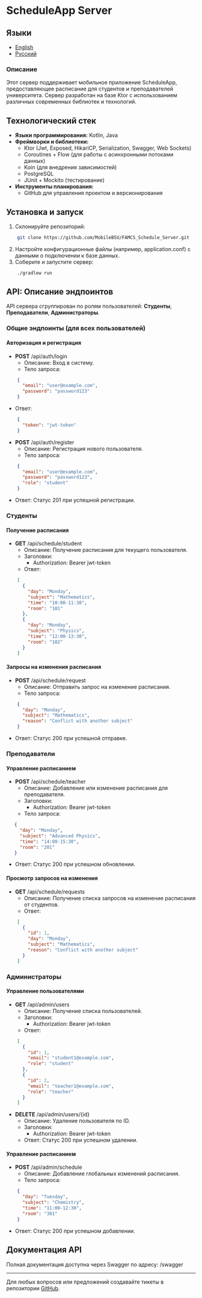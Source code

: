 # ScheduleApp Server

## Языки
- [English](README.md)
- [Русский](README_ru.md)

### Описание

Этот сервер поддерживает мобильное приложение ScheduleApp, предоставляющее расписание для студентов и преподавателей университета. Сервер разработан на базе Ktor с использованием различных современных библиотек и технологий.

## Технологический стек

- **Языки программирования:** Kotlin, Java
- **Фреймворки и библиотеки:**
  - Ktor (Jwt, Exposed, HikariCP, Serialization, Swagger, Web Sockets)
  - Coroutines + Flow (для работы с асинхронными потоками данных)
  - Koin (для внедрения зависимостей)
  - PostgreSQL
  - JUnit + Mockito (тестирование)
- **Инструменты планирования:**
  - GitHub для управления проектом и версионирования

## Установка и запуск

1. Склонируйте репозиторий:
```bash
    git clone https://github.com/MobileBSU/FAMCS_Schedule_Server.git
```
2. Настройте конфигурационные файлы (например, application.conf) с данными о подключении к базе данных.
3. Соберите и запустите сервер:
```bash
    ./gradlew run
```

## API: Описание эндпоинтов

API сервера сгруппирован по ролям пользователей: **Студенты**, **Преподаватели**, **Администраторы**.

### Общие эндпоинты (для всех пользователей)

#### Авторизация и регистрация
- **POST** /api/auth/login
  - Описание: Вход в систему.
  - Тело запроса:
```json
    {
      "email": "user@example.com",
      "password": "password123"
    }
```
  - Ответ:
```json
    {
      "token": "jwt-token"
    }
```

- **POST** /api/auth/register
  - Описание: Регистрация нового пользователя.
  - Тело запроса:
```json
    {
      "email": "user@example.com",
      "password": "password123",
      "role": "student"
    }
```
  - Ответ: Статус 201 при успешной регистрации.

### Студенты

#### Получение расписания
- **GET** /api/schedule/student
  - Описание: Получение расписания для текущего пользователя.
  - Заголовки:
    - Authorization: Bearer jwt-token
  - Ответ:
```json
    [
      {
        "day": "Monday",
        "subject": "Mathematics",
        "time": "10:00-11:30",
        "room": "101"
      },
      {
        "day": "Monday",
        "subject": "Physics",
        "time": "12:00-13:30",
        "room": "102"
      }
    ]
```

#### Запросы на изменения расписания
- **POST** /api/schedule/request
  - Описание: Отправить запрос на изменение расписания.
  - Тело запроса:
```json
    {
      "day": "Monday",
      "subject": "Mathematics",
      "reason": "Conflict with another subject"
    }
```
  - Ответ: Статус 200 при успешной отправке.

### Преподаватели

#### Управление расписанием
- **POST** /api/schedule/teacher
  - Описание: Добавление или изменение расписания для преподавателя.
  - Заголовки:
    - Authorization: Bearer jwt-token
  - Тело запроса:
 ```json
    {
      "day": "Monday",
      "subject": "Advanced Physics",
      "time": "14:00-15:30",
      "room": "201"
    }
```
  - Ответ: Статус 200 при успешном обновлении.

#### Просмотр запросов на изменения
- **GET** /api/schedule/requests
  - Описание: Получение списка запросов на изменение расписания от студентов.
  - Ответ:
```json
    [
      {
        "id": 1,
        "day": "Monday",
        "subject": "Mathematics",
        "reason": "Conflict with another subject"
      }
    ]
```

### Администраторы

#### Управление пользователями
- **GET** /api/admin/users
  - Описание: Получение списка пользователей.
  - Заголовки:
    - Authorization: Bearer jwt-token
  - Ответ:
```json
    [
      {
        "id": 1,
        "email": "student1@example.com",
        "role": "student"
      },
      {
        "id": 2,
        "email": "teacher1@example.com",
        "role": "teacher"
      }
    ]
```

- **DELETE** /api/admin/users/{id}
  - Описание: Удаление пользователя по ID.
  - Заголовки:
    - Authorization: Bearer jwt-token
  - Ответ: Статус 200 при успешном удалении.

#### Управление расписанием
- **POST** /api/admin/schedule
  - Описание: Добавление глобальных изменений расписания.
  - Тело запроса:
```json
    {
      "day": "Tuesday",
      "subject": "Chemistry",
      "time": "11:00-12:30",
      "room": "301"
    }
```
  - Ответ: Статус 200 при успешном добавлении.

## Документация API

Полная документация доступна через Swagger по адресу: /swagger

---

Для любых вопросов или предложений создавайте тикеты в репозитории [GitHub](https://github.com/MobileBSU/FAMCS_Schedule_Server.git).
